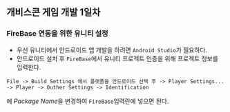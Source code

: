 ## 개비스콘 게임 개발 1일차

### FireBase 연동을 위한 유니티 설정
- 우선 유니티에서 안드로이드 앱 개발을 하려면 `Android Studio`가 필요하다.
- 안드로이드 설치 후 `FireBase`에서 유니티 프로젝트 인증을 위해 프로젝트 정보를 입력한다.
```
File -> Build Settings 에서 플랫폼을 안드로이드 선택 후 -> Player Settings... -> Player -> Outher Settings -> Identification
```
에 *Package Name*을 변경하여 `FireBase`입력란에 넣으면 된다.